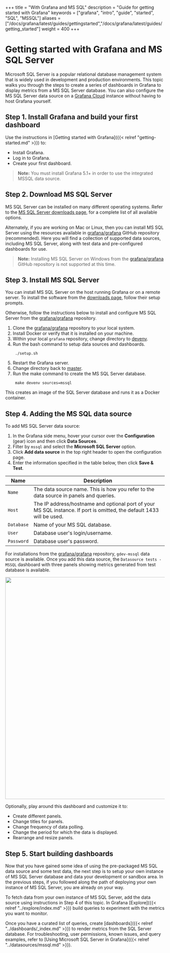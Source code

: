 +++
title = "With Grafana and MS SQL"
description = "Guide for getting started with Grafana"
keywords = ["grafana", "intro", "guide", "started", "SQL", "MSSQL"]
aliases = ["/docs/grafana/latest/guides/gettingstarted","/docs/grafana/latest/guides/getting_started"]
weight = 400
+++

# Getting started with Grafana and MS SQL Server

Microsoft SQL Server is a popular relational database management system that is widely used in development and production environments. This topic walks you through the steps to create a series of dashboards in Grafana to display metrics from a MS SQL Server database. You can also configure the MS SQL Server data source on a [Grafana Cloud](https://grafana.com/docs/grafana-cloud/) instance without having to host Grafana yourself.
## Step 1. Install Grafana and build your first dashboard

Use the instructions in [Getting started with Grafana]({{< relref "getting-started.md" >}}) to:
- Install Grafana.
- Log in to Grafana.
- Create your first dashboard.
> **Note:** You must install Grafana 5.1+ in order to use the integrated MSSQL data source.

## Step 2. Download MS SQL Server

MS SQL Server can be installed on many different operating systems. Refer to the [MS SQL Server downloads page](https://www.microsoft.com/en-us/sql-server/sql-server-downloads), for a complete list of all available options.

Alternately, if you are working on Mac or Linux, then you can install MS SQL Server using the resources available in [grafana/grafana](https://github.com/grafana/grafana) GitHub repository (recommended). Here you will find a collection of supported data sources, including MS SQL Server, along with test data and pre-configured dashboards for use.

> **Note:** Installing MS SQL Server on Windows from the [grafana/grafana](https://github.com/grafana/grafana/tree/master/devenv) GitHub repository is not supported at this time.

## Step 3. Install MS SQL Server

You can install MS SQL Server on the host running Grafana or on a remote server. To install the software from the [downloads page](https://www.microsoft.com/en-us/sql-server/sql-server-downloads), follow their setup prompts.

Otherwise, follow the instructions below to install and configure MS SQL Server from the [grafana/grafana](https://github.com/grafana/grafana/tree/master) repository.

1. Clone the [grafana/grafana](https://github.com/grafana/grafana/tree/master) repository to your local system.
1. Install Docker or verify that it is installed on your machine.
1. Within your local `grafana` repository, change directory to [devenv](https://github.com/grafana/grafana/tree/master/devenv).
1. Run the bash command to setup data sources and dashboards.
   ```
    ./setup.sh
   ```
1. Restart the Grafana server.
1. Change directory back to [master](https://github.com/grafana/grafana/tree/master/devenv).
1. Run the make command to create the MS SQL Server database.
   ```
    make devenv sources=mssql
   ```
This creates an image of the SQL Server database and runs it as a Docker container.

## Step 4. Adding the MS SQL data source

To add MS SQL Server data source:

1. In the Grafana side menu, hover your cursor over the **Configuration** (gear) icon and then click **Data Sources**.
1. Filter by `mssql` and select the **Microsoft SQL Server** option.
2. Click **Add data source** in the top right header to open the configuration page.
3. Enter the information specified in the table below, then click **Save & Test**.
   
 Name           | Description
------------   | -------------
`Name`         | The data source name. This is how you refer to the data source in panels and queries.
`Host`         | The IP address/hostname and optional port of your MS SQL instance. If port is omitted, the default 1433 will be used.
`Database`     | Name of your MS SQL database.
`User`         | Database user's login/username.
`Password`     | Database user's password. 

For installations from the [grafana/grafana](https://github.com/grafana/grafana/tree/master) repository, `gdev-mssql` data source is available. Once you add this data source, the `Datasource tests - MSSQL` dashboard with three panels showing metrics generated from test database is available.

<img src="/img/docs/getting-started/gdev-sql-dashboard.png" class="no-shadow" width="700px">

Optionally, play around this dashboard and customize it to:
- Create different panels.
- Change titles for panels.
- Change frequency of data polling.
- Change the period for which the data is displayed.
- Rearrange and resize panels.
## Step 5. Start building dashboards

Now that you have gained some idea of using the pre-packaged MS SQL data source and some test data, the next step is to setup your own instance of MS SQL Server database and data your development or sandbox area. In the previous steps, if you followed along the path of deploying your own instance of MS SQL Server, you are already on your way.

To fetch data from your own instance of MS SQL Server, add the data source using instructions in Step 4 of this topic. In Grafana [Explore]({{< relref "../explore/index.md" >}}) build queries to experiment with the metrics you want to monitor.
  
Once you have a curated list of queries, create [dashboards]({{< relref "../dashboards/_index.md" >}}) to render metrics from the SQL Server database. For troubleshooting, user permissions, known issues, and query examples, refer to [Using Microsoft SQL Server in Grafana]({{< relref "../datasources/mssql.md" >}}).
